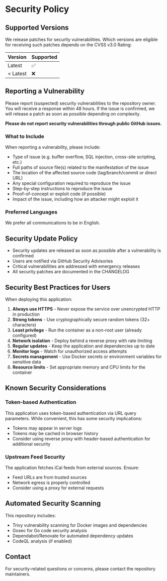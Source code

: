 # Security Policy

## Supported Versions

We release patches for security vulnerabilities. Which versions are eligible for receiving such patches depends on the CVSS v3.0 Rating:

| Version | Supported          |
| ------- | ------------------ |
| Latest  | :white_check_mark: |
| < Latest| :x:                |

## Reporting a Vulnerability

Please report (suspected) security vulnerabilities to the repository owner. You will receive a response within 48 hours. If the issue is confirmed, we will release a patch as soon as possible depending on complexity.

**Please do not report security vulnerabilities through public GitHub issues.**

### What to Include

When reporting a vulnerability, please include:

- Type of issue (e.g. buffer overflow, SQL injection, cross-site scripting, etc.)
- Full paths of source file(s) related to the manifestation of the issue
- The location of the affected source code (tag/branch/commit or direct URL)
- Any special configuration required to reproduce the issue
- Step-by-step instructions to reproduce the issue
- Proof-of-concept or exploit code (if possible)
- Impact of the issue, including how an attacker might exploit it

### Preferred Languages

We prefer all communications to be in English.

## Security Update Policy

- Security updates are released as soon as possible after a vulnerability is confirmed
- Users are notified via GitHub Security Advisories
- Critical vulnerabilities are addressed with emergency releases
- All security patches are documented in the CHANGELOG

## Security Best Practices for Users

When deploying this application:

1. **Always use HTTPS** - Never expose the service over unencrypted HTTP in production
2. **Strong tokens** - Use cryptographically secure random tokens (32+ characters)
3. **Least privilege** - Run the container as a non-root user (already configured)
4. **Network isolation** - Deploy behind a reverse proxy with rate limiting
5. **Regular updates** - Keep the application and dependencies up to date
6. **Monitor logs** - Watch for unauthorized access attempts
7. **Secrets management** - Use Docker secrets or environment variables for sensitive data
8. **Resource limits** - Set appropriate memory and CPU limits for the container

## Known Security Considerations

### Token-based Authentication

This application uses token-based authentication via URL query parameters. While convenient, this has some security implications:

- Tokens may appear in server logs
- Tokens may be cached in browser history
- Consider using reverse proxy with header-based authentication for additional security

### Upstream Feed Security

The application fetches iCal feeds from external sources. Ensure:

- Feed URLs are from trusted sources
- Network egress is properly controlled
- Consider using a proxy for external requests

## Automated Security Scanning

This repository includes:

- Trivy vulnerability scanning for Docker images and dependencies
- Gosec for Go code security analysis
- Dependabot/Renovate for automated dependency updates
- CodeQL analysis (if enabled)

## Contact

For security-related questions or concerns, please contact the repository maintainers.
